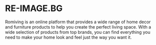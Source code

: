 # RE-IMAGE.BG
Romiving is an online platform that provides a wide range of home decor and furniture products to help you create the perfect living space. With a wide selection of products from top brands, you can find everything you need to make your home look and feel just the way you want it.
